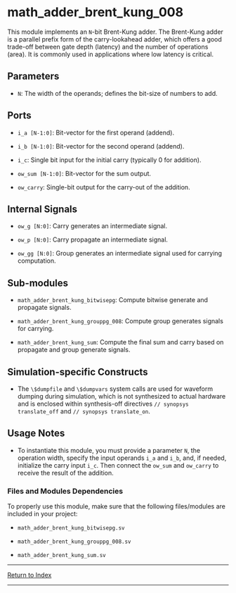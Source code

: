 # math_adder_brent_kung_008

This module implements an `N`-bit Brent-Kung adder. The Brent-Kung adder is a parallel prefix form of the carry-lookahead adder, which offers a good trade-off between gate depth (latency) and the number of operations (area). It is commonly used in applications where low latency is critical.

## Parameters

- `N`: The width of the operands; defines the bit-size of numbers to add.

## Ports

- `i_a [N-1:0]`: Bit-vector for the first operand (addend).

- `i_b [N-1:0]`: Bit-vector for the second operand (addend).

- `i_c`: Single bit input for the initial carry (typically 0 for addition).

- `ow_sum [N-1:0]`: Bit-vector for the sum output.

- `ow_carry`: Single-bit output for the carry-out of the addition.

## Internal Signals

- `ow_g [N:0]`: Carry generates an intermediate signal.

- `ow_p [N:0]`: Carry propagate an intermediate signal.

- `ow_gg [N:0]`: Group generates an intermediate signal used for carrying computation.

## Sub-modules

- `math_adder_brent_kung_bitwisepg`: Compute bitwise generate and propagate signals.

- `math_adder_brent_kung_grouppg_008`: Compute group generates signals for carrying.

- `math_adder_brent_kung_sum`: Compute the final sum and carry based on propagate and group generate signals.

## Simulation-specific Constructs

- The `\$dumpfile` and `\$dumpvars` system calls are used for waveform dumping during simulation, which is not synthesized to actual hardware and is enclosed within synthesis-off directives `// synopsys translate_off` and `// synopsys translate_on`.

## Usage Notes

- To instantiate this module, you must provide a parameter `N`, the operation width, specify the input operands `i_a` and `i_b`, and, if needed, initialize the carry input `i_c`. Then connect the `ow_sum` and `ow_carry` to receive the result of the addition.

### Files and Modules Dependencies

To properly use this module, make sure that the following files/modules are included in your project:

- `math_adder_brent_kung_bitwisepg.sv`

- `math_adder_brent_kung_grouppg_008.sv`

- `math_adder_brent_kung_sum.sv`

---

[Return to Index](index.md)

---

